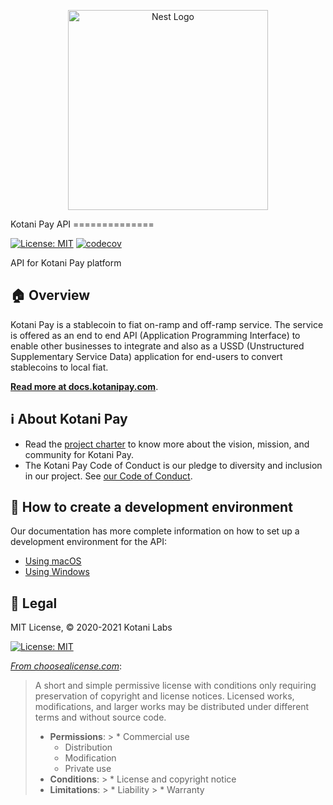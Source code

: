 <p align="center">
  <a href="https://kotanipay.com/" target="blank"><img src="https://2655951489-files.gitbook.io/~/files/v0/b/gitbook-x-prod.appspot.com/o/spaces%2FhonoqUXGYYiDPsMOyqhQ%2Fuploads%2FZpMntLQe2ILzTIoxukWl%2FKotani%20Pay%20logo_Light%20background.png?alt=media&token=a88be60e-52db-49a2-aaf5-5f6925d147c1" width="320" alt="Nest Logo" /></a>
</p>
Kotani Pay API
==============

[![License: MIT](https://img.shields.io/badge/License-MIT-yellow.svg)](https://opensource.org/licenses/MIT)
[![codecov](https://codecov.io/gh/Kotani-Pay/Kotani-Pay-API/branch/test-coverage/graph/badge.svg?token=ZD59SAE7NX)](https://codecov.io/gh/Kotani-Pay/Kotani-Pay-API)

API for Kotani Pay platform


## :house: Overview

Kotani Pay is a stablecoin to fiat on-ramp and off-ramp service.
The service is offered as an end to end API (Application Programming Interface) to enable other businesses to integrate and also as a USSD (Unstructured Supplementary Service Data) application for end-users to convert stablecoins to local fiat.

[**Read more at docs.kotanipay.com**](https://docs.kotanipay.com/).


## :information_source: About Kotani Pay

* Read the [project charter](https://docs.kotanipay.com/fundamentals/project-charter) to know more about the vision, mission, and community for Kotani Pay.
* The Kotani Pay Code of Conduct is our pledge to diversity and inclusion in our project.
  See [our Code of Conduct](https://docs.kotanipay.com/fundamentals/code-of-conduct).


## :wrench: How to create a development environment

Our documentation has more complete information on how to set up a development environment for the API:

* [Using macOS](https://docs.kotanipay.com/guides/getting-started-with-the-api/local-environment/using-mac-os)
* [Using Windows](https://docs.kotanipay.com/guides/getting-started-with-the-api/local-environment/using-windows)


## :memo: Legal

MIT License, © 2020-2021 Kotani Labs

[![License: MIT](https://img.shields.io/badge/License-MIT-yellow.svg)](https://opensource.org/licenses/MIT)

[_From choosealicense.com_](https://choosealicense.com/licenses/mit/):
> A short and simple permissive license with conditions only requiring preservation of copyright and license notices.
> Licensed works, modifications, and larger works may be distributed under different terms and without source code.
>
> * **Permissions**:
    >     * Commercial use
>     * Distribution
>     * Modification
>     * Private use
> * **Conditions**:
    >     * License and copyright notice
> * **Limitations**:
    > 	  * Liability
             > 	  * Warranty
